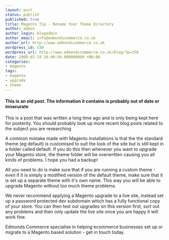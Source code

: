 ```yaml
---
layout: post
status: publish
published: true
title: Magento Tip - Rename Your Theme Directory
author: admin
author_login: blogadmin
author_email: info@edmondscommerce.co.uk
author_url: http://www.edmondscommerce.co.uk
wordpress_id: 150
wordpress_url: http://www.edmondscommerce.co.uk/blog/?p=150
date: 2009-02-19 16:40:56.000000000 +00:00
categories:
- magento
tags:
- magento
- upgrade
- theme
---
```

<div class="oldpost"><h4>This is an old post. The information it contains is probably out of date or innacurate</h4>
<p>
This is a post that was written a long time ago and is only being kept here for posterity.
You should probably look up more recent blog posts related to the subject you are researching
</p>
</div>
A common mistake made with Magento installations is that the the standard theme (eg default) is customised to suit the look of the site but is still kept in a folder called default. If you do this then whenever you want to upgrade your Magento store, the theme folder will be overwritten causing you all kinds of problems. I hope you had a backup!

All you need to do is make sure that if you are running a custom theme - even if it is simply a modified version of the default theme, make sure that it is set up a separate theme with it's own name. This way you will be able to upgrade Magento without too much theme problems.

We never recommend applying a Magento upgrade to a live site, instead set up a password protected dev subdomain which has a fully functional copy of your store. You can then test out upgrades on this version first, sort out any problems and then only update the live site once you are happy it will work fine.

Edmonds Commerce specialise in helping ecommerce businesses set up or migrate to a Magento based solution - get in touch today.
